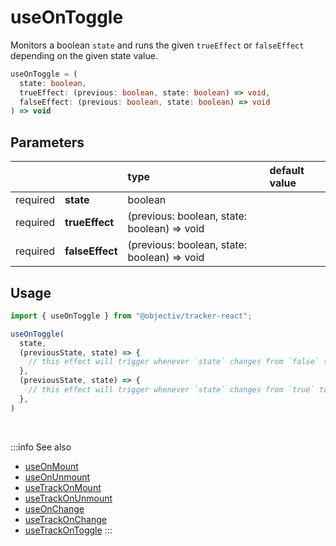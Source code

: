 # useOnToggle

Monitors a boolean `state` and runs the given `trueEffect` or `falseEffect` depending on the given state value.

```ts
useOnToggle = (
  state: boolean,
  trueEffect: (previous: boolean, state: boolean) => void,
  falseEffect: (previous: boolean, state: boolean) => void
) => void
```

## Parameters
|          |                 | type                                        | default value |
|:--------:|:----------------|:--------------------------------------------|:--------------|
| required | **state**       | boolean                                     |               |
| required | **trueEffect**  | (previous: boolean, state: boolean) => void |               |
| required | **falseEffect** | (previous: boolean, state: boolean) => void |               |

## Usage
```ts
import { useOnToggle } from "@objectiv/tracker-react";
```

```ts
useOnToggle(
  state, 
  (previousState, state) => {
    // this effect will trigger whenever `state` changes from `false` to `true`
  },
  (previousState, state) => {
    // this effect will trigger whenever `state` changes from `true` to `false`
  },
)
```

<br />

:::info See also
- [useOnMount](/tracking/react/api-reference/hooks/useOnMount.md)
- [useOnUnmount](/tracking/react/api-reference/hooks/useOnUnmount.md)
- [useTrackOnMount](/tracking/react/api-reference/hooks/useTrackOnMount.md)
- [useTrackOnUnmount](/tracking/react/api-reference/hooks/useTrackOnUnmount.md)
- [useOnChange](/tracking/react/api-reference/hooks/useOnChange.md)
- [useTrackOnChange](/tracking/react/api-reference/hooks/useTrackOnChange.md)
- [useTrackOnToggle](/tracking/react/api-reference/hooks/useTrackOnToggle.md)
:::
